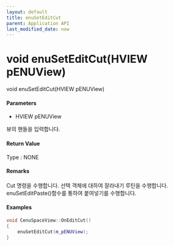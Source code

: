 ```yaml
---
layout: default
title: enuSetEditCut
parent: Application API
last_modified_date: now
---
```

# void enuSetEditCut\(HVIEW pENUView\)

void enuSetEditCut\(HVIEW pENUView\)

#### Parameters

* HVIEW pENUView

뷰의 핸들을 입력합니다.

#### Return Value

Type : NONE

#### Remarks

Cut 명령을 수행합니다. 선택 객체에 대하여 잘라내기 루틴을 수행합니다. enuSetEditPaste\(\)함수를 통하여 붙여넣기를 수행합니다.

#### Examples

```cpp
void CenuSpaceView::OnEditCut()
{
	enuSetEditCut(m_pENUView);
}
```



